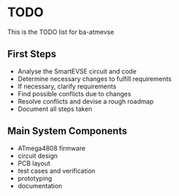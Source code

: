# TODO

This is the TODO list for ba-atmevse

## First Steps

- Analyse the SmartEVSE circuit and code
- Determine necessary changes to fulfill requirements
- If necessary, clarify requirements
- Find possible conflicts due to changes
- Resolve conflicts and devise a rough roadmap
- Document all steps taken

## Main System Components

- ATmega4808 firmware
- circuit design
- PCB layout
- test cases and verification
- prototyping
- documentation